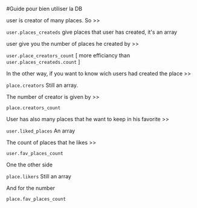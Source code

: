 #Guide pour bien utiliser la DB


user is creator of many places. So >>

`user.places_createds` give places that user has created, it's an array

user give you the number of places he created by >>

`user.place_creators_count` [ more efficiancy than  `user.places_createds.count` ]

In the other way, if you want to know wich users had created the place >>

`place.creators` Still an array.

The number of creator is given by >>

`place.creators_count`


User has also many places that he want to keep in his favorite >>

`user.liked_places` An array

The count of places that he likes >> 

`user.fav_places_count`

One the other side

`place.likers` Still an array

And for the number

`place.fav_places_count` 

